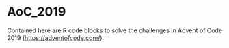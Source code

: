# AoC_2019

Contained here are R code blocks to solve the challenges in Advent of Code 2019 (https://adventofcode.com/).
